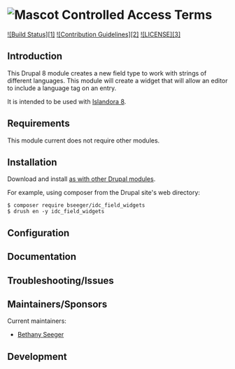 # ![Mascot](https://user-images.githubusercontent.com/2371345/65699309-4752e380-e054-11e9-8bb1-d1aee8e2724e.png) Controlled Access Terms

[![Build Status][1]](https://travis-ci.com/Islandora/controlled_access_terms)
[![Contribution Guidelines][2]](./CONTRIBUTING.md)
[![LICENSE][3]](./LICENSE)

## Introduction

This Drupal 8 module creates a new field type to work with strings of different languages. This module 
will create a widget that will allow an editor to include a language tag on an entry. 

It is intended to be used with [Islandora 8](https://github.com/Islandora/islandora/tree/8.x-1.x).


## Requirements

This module current does not require other modules. 

## Installation

Download and install [as with other Drupal modules](https://www.drupal.org/docs/8/extending-drupal-8/installing-drupal-8-modules).

For example, using composer from the Drupal site's web directory:

```
$ composer require bseeger/idc_field_widgets
$ drush en -y idc_field_widgets
```

## Configuration


## Documentation


## Troubleshooting/Issues

## Maintainers/Sponsors

Current maintainers:

* [Bethany Seeger ](https://github.com/bseeger)

## Development

